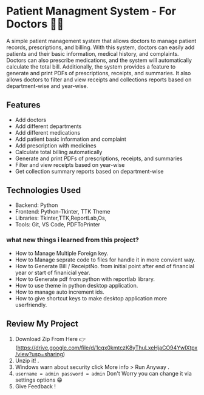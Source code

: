 # Patient Managment System - For Doctors :health_worker:

A simple patient management system that allows doctors to manage patient records, prescriptions, and billing. With this system, doctors can easily add patients and their basic information, medical history, and complaints. Doctors can also prescribe medications, and the system will automatically calculate the total bill. Additionally, the system provides a feature to generate and print PDFs of prescriptions, receipts, and summaries. It also allows doctors to filter and view receipts and collections reports based on department-wise and year-wise.

## Features
- Add doctors
- Add different departments
- Add different medications
- Add patient basic information and complaint
- Add prescription with medicines
- Calculate total billing automatically
- Generate and print PDFs of prescriptions, receipts, and summaries
- Filter and view receipts based on year-wise
- Get collection summary reports based on department-wise

## Technologies Used
- Backend: Python
- Frontend: Python-Tkinter, TTK Theme
- Libraries: Tkinter,TTK,ReportLab,Os,
- Tools: Git, VS Code, PDFToPrinter

### what new things i learned from this project?
- How to Manage Multiple Foreign key.
- How to Manage seprate code to files for handle it in more convient way.
- How to Generate Bill / ReceiptNo. from initial point after end of financial year or start of finanicial year.
- How to Generate pdf from python with reportlab library.
- How to use theme in python desktop application.
- How to manage auto increment ids.
- How to give shortcut keys to make desktop application more userfriendly.

## Review My Project
1. Download Zip From Here :point_right: (https://drive.google.com/file/d/1cqx0kmtczK8yThuLxeHjaCO94YwlXtpx/view?usp=sharing)
2. Unzip it! .
3. Windows warn about security click More info > Run Anyway .
4. ``` username = admin password = admin ``` Don't Worry you can change it via settings options :grin:
5. Give Feedback ! 
